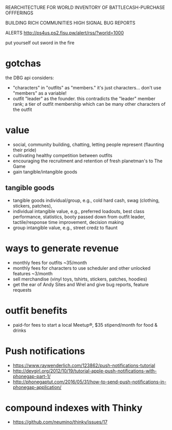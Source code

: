 REARCHITECTURE FOR WORLD
INVENTORY OF BATTLECASH-PURCHASE OFFFERINGS

BUILDING RICH COMMUNITIES
HIGH SIGNAL BUG REPORTS

ALERTS http://ps4us.ps2.fisu.pw/alert/rss/?world=1000

put yourself out
sword in the fire


# gotchas

the DBG api considers:
- "characters" in "outfits" as "members." it's just characters... don't use "members" as a variable!
- outfit "leader" as the founder. this contradicts the "leader" member rank; a tier of outfit membership which can be many other characters of the outfit

# value
- social, community building, chatting, letting people represent (flaunting their pride)
- cultivating healthy competition between outfits
- encouraging the recruitment and retention of fresh planetman's to The Game
- gain tangible/intangible goods

## tangible goods
- tangible goods individual/group, e.g., cold hard cash, swag (clothing, stickers, patches), 
- individual intangible value, e.g., preferred loadouts, best class performance, statistics, booty passed down from outfit leader, tactile/response time improvement, decision making
- group intangible value, e.g., street credz to flaunt

# ways to generate revenue
- monthly fees for outfits ~35/month
- monthly fees for characters to use scheduler and other unlocked features ~3/month
- sell merchandise (vinyl toys, tshirts, stickers, patches, hoodies)
- get the ear of Andy Sites and Wrel and give bug reports, feature requests

# outfit benefits
- paid-for fees to start a local Meetup®, $35 stipend/month for food & drinks

# Push notifications
- https://www.raywenderlich.com/123862/push-notifications-tutorial
- http://devgirl.org/2012/10/19/tutorial-apple-push-notifications-with-phonegap-part-1/
- http://phonegaptut.com/2016/05/31/how-to-send-push-notifications-in-phonegap-application/

# compound indexes with Thinky
- https://github.com/neumino/thinky/issues/17